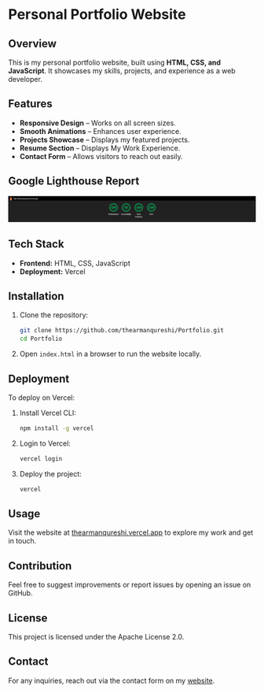 # Personal Portfolio Website

## Overview
This is my personal portfolio website, built using **HTML, CSS, and JavaScript**. It showcases my skills, projects, and experience as a web developer.

## Features
- **Responsive Design** – Works on all screen sizes.
- **Smooth Animations** – Enhances user experience.
- **Projects Showcase** – Displays my featured projects.
- **Resume Section** – Displays My Work Experience.
- **Contact Form** – Allows visitors to reach out easily.

## Google Lighthouse Report
![Lighthouse Report](https://github.com/thearmanqureshi/Portfolio/blob/eafd1e39b4bda3a190cb0c4ef8a9176494aade65/img/Lighthouse%20Report.png)

## Tech Stack
- **Frontend:** HTML, CSS, JavaScript
- **Deployment:** Vercel

## Installation
1. Clone the repository:
   ```sh
   git clone https://github.com/thearmanqureshi/Portfolio.git
   cd Portfolio
   ```
2. Open `index.html` in a browser to run the website locally.

## Deployment
To deploy on Vercel:
1. Install Vercel CLI:
   ```sh
   npm install -g vercel
   ```
2. Login to Vercel:
   ```sh
   vercel login
   ```
3. Deploy the project:
   ```sh
   vercel
   ```

## Usage
Visit the website at [thearmanqureshi.vercel.app](https://thearmanqureshi.vercel.app) to explore my work and get in touch.

## Contribution
Feel free to suggest improvements or report issues by opening an issue on GitHub.

## License
This project is licensed under the Apache License 2.0.

## Contact
For any inquiries, reach out via the contact form on my [website](https://thearmanqureshi.vercel.app).

